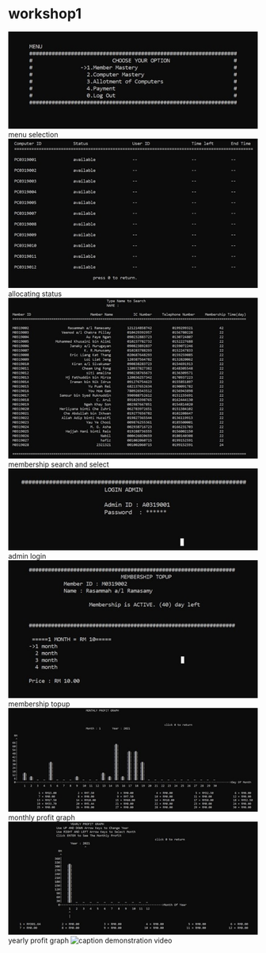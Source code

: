 # workshop1
![alt text](Picture10.jpg)
menu selection
![alt text](Picture2.jpg)
allocating status
![alt text](Picture3.jpg)
membership search and select
![alt text](Picture4.jpg)
admin login
![alt text](Picture5.jpg)
membership topup
![alt text](Picture6.jpg)
monthly profit graph
![alt text](Picture7.jpg)
yearly profit graph
![caption](https://youtu.be/ywdCPdPMZJ4)
demonstration video
